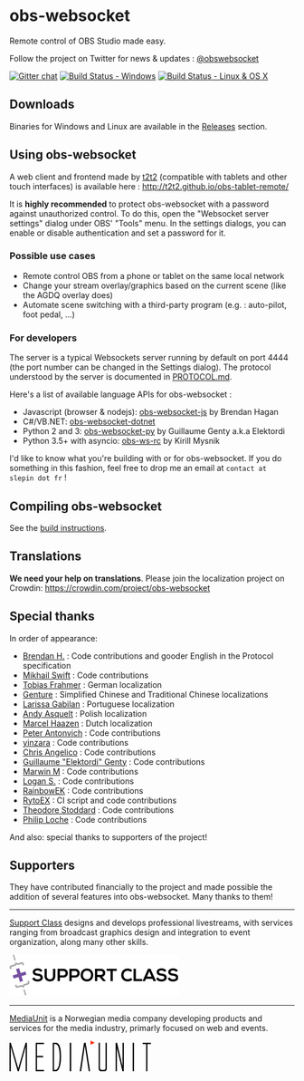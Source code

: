 obs-websocket
==============
Remote control of OBS Studio made easy.

Follow the project on Twitter for news & updates : [@obswebsocket](https://twitter.com/obswebsocket)

[![Gitter chat](https://badges.gitter.im/obs-websocket/obs-websocket.png)](https://gitter.im/obs-websocket/obs-websocket) [![Build Status - Windows](https://ci.appveyor.com/api/projects/status/github/Palakis/obs-websocket)](https://ci.appveyor.com/project/Palakis/obs-websocket/history) [![Build Status - Linux & OS X](https://travis-ci.org/Palakis/obs-websocket.svg?branch=master)](https://travis-ci.org/Palakis/obs-websocket)

## Downloads
Binaries for Windows and Linux are available in the [Releases](https://github.com/Palakis/obs-websocket/releases) section.

## Using obs-websocket
A web client and frontend made by [t2t2](https://github.com/t2t2/obs-tablet-remote) (compatible with tablets and other touch interfaces) is available here : http://t2t2.github.io/obs-tablet-remote/

It is **highly recommended** to protect obs-websocket with a password against unauthorized control. To do this, open the "Websocket server settings" dialog under OBS' "Tools" menu. In the settings dialogs, you can enable or disable authentication and set a password for it.

### Possible use cases
- Remote control OBS from a phone or tablet on the same local network
- Change your stream overlay/graphics based on the current scene (like the AGDQ overlay does)
- Automate scene switching with a third-party program (e.g. : auto-pilot, foot pedal, ...)

### For developers
The server is a typical Websockets server running by default on port 4444 (the port number can be changed in the Settings dialog). 
The protocol understood by the server is documented in [PROTOCOL.md](docs/generated/protocol.md).  

Here's a list of available language APIs for obs-websocket :
- Javascript (browser & nodejs): [obs-websocket-js](https://github.com/haganbmj/obs-websocket-js) by Brendan Hagan
- C#/VB.NET: [obs-websocket-dotnet](https://github.com/Palakis/obs-websocket-dotnet)
- Python 2 and 3: [obs-websocket-py](https://github.com/Elektordi/obs-websocket-py) by Guillaume Genty a.k.a Elektordi
- Python 3.5+ with asyncio: [obs-ws-rc](https://github.com/KirillMysnik/obs-ws-rc) by Kirill Mysnik

I'd like to know what you're building with or for obs-websocket. If you do something in this fashion, feel free to drop me an email at `contact at slepin dot fr` !

## Compiling obs-websocket
See the [build instructions](BUILDING.md).

## Translations
**We need your help on translations**. Please join the localization project on Crowdin: https://crowdin.com/project/obs-websocket

## Special thanks
In order of appearance:
- [Brendan H.](https://github.com/haganbmj) : Code contributions and gooder English in the Protocol specification
- [Mikhail Swift](https://github.com/mikhailswift) : Code contributions
- [Tobias Frahmer](https://github.com/Frahmer) : German localization
- [Genture](https://github.com/Genteure) : Simplified Chinese and Traditional Chinese localizations
- [Larissa Gabilan](https://github.com/laris151) : Portuguese localization
- [Andy Asquelt](https://github.com/asquelt) : Polish localization
- [Marcel Haazen](https://github.com/inpothet) : Dutch localization
- [Peter Antonvich](https://github.com/pantonvich) : Code contributions
- [yinzara](https://github.com/yinzara) : Code contributions
- [Chris Angelico](https://github.com/Rosuav) : Code contributions
- [Guillaume "Elektordi" Genty](https://github.com/Elektordi) : Code contributions
- [Marwin M](https://github.com/dragonbane0) : Code contributions
- [Logan S.](https://github.com/lsdaniel) : Code contributions
- [RainbowEK](https://github.com/RainbowEK) : Code contributions
- [RytoEX](https://github.com/RytoEX) : CI script and code contributions
- [Theodore Stoddard](https://github.com/TStod) : Code contributions
- [Philip Loche](https://github.com/PicoCentauri) : Code contributions

And also: special thanks to supporters of the project!

## Supporters
They have contributed financially to the project and made possible the addition of several features into obs-websocket. Many thanks to them!

---

[Support Class](http://supportclass.net) designs and develops professional livestreams, with services ranging from broadcast graphics design and integration to event organization, along many other skills.  

[![Support Class](.github/images/supportclass_logo_blacktext.png)](http://supportclass.net)

---

[MediaUnit](http://www.mediaunit.no) is a Norwegian media company developing products and services for the media industry, primarly focused on web and events.  

[![MediaUnit](.github/images/mediaunit_logo_black.png)](http://www.mediaunit.no/)
